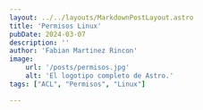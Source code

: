 ```yaml
---
layout: ../../layouts/MarkdownPostLayout.astro
title: 'Permisos Linux'
pubDate: 2024-03-07
description: ''
author: 'Fabian Martinez Rincon'
image:
    url: '/posts/permisos.jpg'
    alt: 'El logotipo completo de Astro.'
tags: ["ACL", "Permisos", "Linux"]

---
```

